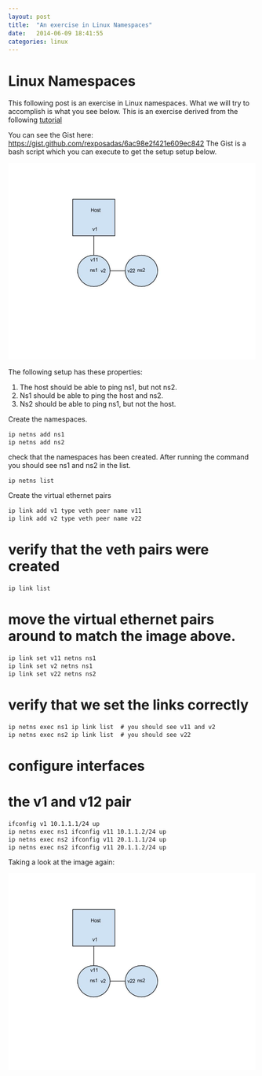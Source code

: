 ```yaml
---
layout: post                                                                                                                  
title:  "An exercise in Linux Namespaces"
date:   2014-06-09 18:41:55
categories: linux
---
```


Linux Namespaces
================

This following post is an exercise in Linux namespaces.  What we will try to accomplish is what you see below. 
This is an exercise derived from the following [tutorial](http://blog.scottlowe.org/2013/09/04/introducing-linux-network-namespaces/)

You can see the Gist here: https://gist.github.com/rexposadas/6ac98e2f421e609ec842
The Gist is a bash script which you can execute to get the setup setup below.

<img src="/images/namespaces.jpg" alt="Drawing" style="width: 700px;height: 400px;"/>

The following setup has these properties:

1. The host should be able to ping ns1, but not ns2.
2. Ns1 should be able to ping the host and ns2.
3. Ns2 should be able to ping ns1, but not the host.


Create the namespaces.

    ip netns add ns1
    ip netns add ns2
 
check that the namespaces has been created.  After running the command you should 
see ns1 and ns2 in the list.

    ip netns list
 
Create the virtual ethernet pairs

    ip link add v1 type veth peer name v11
    ip link add v2 type veth peer name v22
 
# verify that the veth pairs were created
    
    ip link list
 
# move the virtual ethernet pairs around to match the image above.

    ip link set v11 netns ns1
    ip link set v2 netns ns1
    ip link set v22 netns ns2
 
# verify that we set the links correctly

    ip netns exec ns1 ip link list  # you should see v11 and v2
    ip netns exec ns2 ip link list  # you should see v22
 
# configure interfaces
# the v1 and v12 pair

    ifconfig v1 10.1.1.1/24 up
    ip netns exec ns1 ifconfig v11 10.1.1.2/24 up
    ip netns exec ns2 ifconfig v11 20.1.1.1/24 up
    ip netns exec ns2 ifconfig v11 20.1.1.2/24 up



Taking a look at the image again: 

<img src="/images/namespaces.jpg" alt="Drawing" style="width: 700px;height: 400px;"/>
